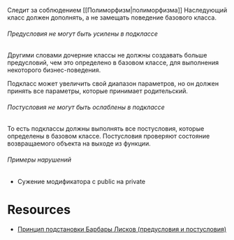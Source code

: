 Следит за соблюдением [[Полиморфизм|полиморфизма]]
Наследующий класс должен дополнять, а не замещать поведение базового класса.

###### Предусловия не могут быть усилены в подклассе

​️Другими словами дочерние классы не должны создавать больше предусловий, чем это определено в базовом классе, для выполнения некоторого бизнес-поведения.

Подкласс может увеличить свой диапазон параметров, но он должен принять все параметры, которые принимает родительский.

###### Постусловия не могут быть ослаблены в подклассе

​️То есть подклассы должны выполнять все постусловия, которые определены в базовом классе. Постусловия проверяют состояние возвращаемого объекта на выходе из функции.

###### Примеры нарушений

- Сужение модификатора с public на private
# Resources

- [Принцип подстановки Барбары Лисков (предусловия и постусловия)](https://habr.com/ru/articles/559724/)